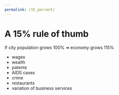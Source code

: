 ```yaml
---
permalink: /15_percent/
---
```

# A 15% rule of thumb

If city population grows 100% ➔ economy grows 115%

+ wages
+ wealth
+ patents
+ AIDS cases
+ crime
+ restaurants
+ variation of business services

